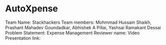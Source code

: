 # AutoXpense
Team Name: Stackhackers
Team members: Mohmmad Hussain Shaikh, Prashant Mahadev Goundadkar, Abhishek A Pillai, Yashsai Ramakant Dessai
Problem Statement: Expense Management
Reviewer name: 
Video Presentation link: 
